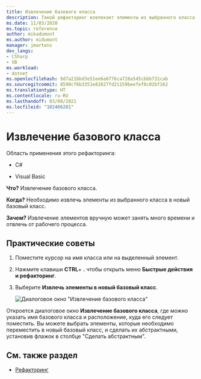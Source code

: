 ```yaml
---
title: Извлечение базового класса
description: Такой рефакторинг извлекает элементы из выбранного класса в новый базовый класс.
ms.date: 11/03/2020
ms.topic: reference
author: mikadumont
ms.author: midumont
manager: jmartens
dev_langs:
- CSharp
- VB
ms.workload:
- dotnet
ms.openlocfilehash: 9d7a21bbd3e51ee6a6776ca728a545cbbb731cab
ms.sourcegitcommit: 8590cf6b3351e82827fd21159beefef0c02bf162
ms.translationtype: HT
ms.contentlocale: ru-RU
ms.lasthandoff: 03/08/2021
ms.locfileid: "102466281"
---
```

# <a name="extract-base-class"></a>Извлечение базового класса

Область применения этого рефакторинга:

- C#

- Visual Basic

**Что?** Извлечение базового класса.

**Когда?** Необходимо извлечь элементы из выбранного класса в новый базовый класс.

**Зачем?** Извлечение элементов вручную может занять много времени и отвлечь от рабочего процесса. 

## <a name="how-to"></a>Практические советы

1. Поместите курсор на имя класса или на выделенный элемент.

2. Нажмите клавиши **CTRL**+ **.** чтобы открыть меню **Быстрые действия и рефакторинг**.

3. Выберите **Извлечь элементы в новый базовый класс**.

    ![Диалоговое окно "Извлечение базового класса"](media/extract-base-class.png)

Откроется диалоговое окно **Извлечение базового класса**, где можно указать имя базового класса и расположение, куда его следует поместить. Вы можете выбрать элементы, которые необходимо переместить в новый базовый класс, и сделать их абстрактными, установив флажок в столбце "Сделать абстрактным".

## <a name="see-also"></a>См. также раздел

- [Рефакторинг](../refactoring-in-visual-studio.md)
